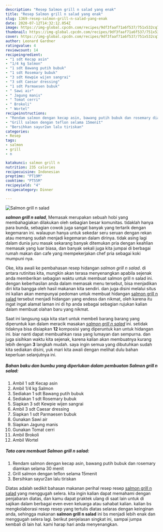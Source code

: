 ```yaml
---
description: "Resep Salmon grill n salad yang enak"
title: "Resep Salmon grill n salad yang enak"
slug: 1369-resep-salmon-grill-n-salad-yang-enak
date: 2020-07-12T14:32:12.054Z
image: https://img-global.cpcdn.com/recipes/9df3faaf71a6f537/751x532cq70/salmon-grill-n-salad-foto-resep-utama.jpg
thumbnail: https://img-global.cpcdn.com/recipes/9df3faaf71a6f537/751x532cq70/salmon-grill-n-salad-foto-resep-utama.jpg
cover: https://img-global.cpcdn.com/recipes/9df3faaf71a6f537/751x532cq70/salmon-grill-n-salad-foto-resep-utama.jpg
author: Leonard Gardner
ratingvalue: 4
reviewcount: 14
recipeingredient:
- "1 sdt Kecap asin"
- "1/4 kg Salmon"
- "1 sdt Bawang putih bubuk"
- "1 sdt Rosemary bubuk"
- "3 sdt Kewpie wijen sangrai"
- "3 sdt Caesar dressing"
- "1 sdt Parmaesen bubuk"
- " Sawi air"
- " Jagung manis"
- " Tomat cerri"
- " Brokoli"
- " Wortel"
recipeinstructions:
- "Rendam salmon dengan kecap asin, bawang putih bubuk dan rosemary diamkan selama 30 menit"
- "Grill salmon dengan teflon selama 15menit"
- "Bersihkan sayur2an lalu tiriskan"
categories:
- Resep
tags:
- salmon
- grill
- n

katakunci: salmon grill n 
nutrition: 235 calories
recipecuisine: Indonesian
preptime: "PT19M"
cooktime: "PT55M"
recipeyield: "4"
recipecategory: Dinner

---
```



![Salmon grill n salad](https://img-global.cpcdn.com/recipes/9df3faaf71a6f537/751x532cq70/salmon-grill-n-salad-foto-resep-utama.jpg)

<b><i>salmon grill n salad</i></b>, Memasak merupakan sebuah hobi yang membahagiakan dilakukan oleh sebagian besar komunitas. tidaklah hanya para bunda, sebagian cowok juga sangat banyak yang tertarik dengan kegemaran ini. walaupun hanya untuk sekedar seru seruan dengan rekan atau memang sudah menjadi kegemaran dalam dirinya. tidak asing lagi dalam dunia juru masak sekarang banyak ditemukan pria dengan keahlian memasak yang luar biasa, dan banyak sekali juga kita jumpai di berbagai rumah makan dan cafe yang mempekerjakan chef pria sebagai koki mumpuni nya.



Oke, kita awali ke pembahasan resep hidangan <i>salmon grill n salad</i>. di antara rutinitas kita, mungkin akan terasa menyenangkan apabila sejenak anda memberikan sebagian waktu untuk membuat salmon grill n salad ini. dengan keberhasilan anda dalam memasak menu tersebut, bisa menjadikan diri kita bangga oleh hasil makanan kita sendiri. dan juga disini melalui situs ini kalian akan mempunyai pedoman untuk membuat hidangan <u>salmon grill n salad</u> tersebut menjadi hidangan yang endess dan nikmat, oleh karena itu ingat ingat alamat laman ini di hp anda sebagai sebagian rujukan kalian dalam membuat olahan baru yang nikmat.


Saat ini langsung saja kita start untuk membeli barang barang yang diperuntuk kan dalam meracik masakan <u><i>salmon grill n salad</i></u> ini. setidak tidaknya bisa disiapkan <b>12</b> komposisi yang diperuntuk kan untuk hidangan ini. biar nanti dapat membuahkan rasa yang lumayan dan sempurna. dan juga sisihkan waktu kita sejenak, karena kalian akan membuatnya kurang lebih dengan <b>3</b> langkah mudah. saya ingin semua yang dibutuhkan sudah kita sediakan disini, yuk mari kita awali dengan melihat dulu bahan keperluan selanjutnya ini.

<!--inarticleads1-->

##### Bahan baku dan bumbu yang diperlukan dalam pembuatan Salmon grill n salad:

1. Ambil 1 sdt Kecap asin
1. Ambil 1/4 kg Salmon
1. Sediakan 1 sdt Bawang putih bubuk
1. Sediakan 1 sdt Rosemary bubuk
1. Siapkan 3 sdt Kewpie wijen sangrai
1. Ambil 3 sdt Caesar dressing
1. Siapkan 1 sdt Parmaesen bubuk
1. Gunakan  Sawi air
1. Siapkan  Jagung manis
1. Gunakan  Tomat cerri
1. Ambil  Brokoli
1. Ambil  Wortel




<!--inarticleads2-->

##### Tata cara membuat Salmon grill n salad:

1. Rendam salmon dengan kecap asin, bawang putih bubuk dan rosemary diamkan selama 30 menit
1. Grill salmon dengan teflon selama 15menit
1. Bersihkan sayur2an lalu tiriskan




Diatas adalah sedikit bahasan makanan perihal resep resep <u>salmon grill n salad</u> yang menggugah selera. kita ingin kalian dapat memahami dengan penjabaran diatas, dan kamu dapat praktek ulang di saat lain untuk di sajikan dalam berbagai even even keluarga atau sahabat kalian. kalian bs mengkolaborasi resep resep yang tertulis diatas selaras dengan keinginan anda, sehingga makanan <b>salmon grill n salad</b> ini bs menjadi lebih enak dan menggugah selera lagi. berikut penjelasan singkat ini, sampai jumpa kembali di lain hal. kami harap hari anda menyenangkan.

